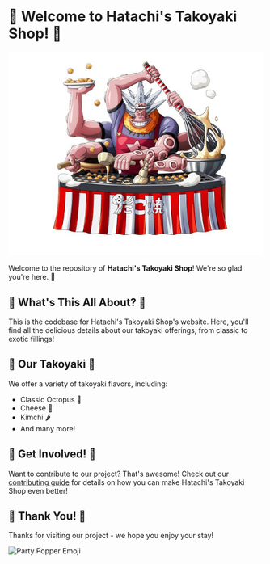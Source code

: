 # 🎉 Welcome to Hatachi's Takoyaki Shop! 🎉

![Hatachi's Logo](./Hatachi.jpg)

Welcome to the repository of **Hatachi's Takoyaki Shop**! We're so glad you're here. 🥳

## 🐙 What's This All About? 🐙

This is the codebase for Hatachi's Takoyaki Shop's website. Here, you'll find all the delicious details about our takoyaki offerings, from classic to exotic fillings!

## 🍡 Our Takoyaki 🍡

We offer a variety of takoyaki flavors, including:

- Classic Octopus 🐙
- Cheese 🧀
- Kimchi 🌶️
- And many more!

## 🎈 Get Involved! 🎈

Want to contribute to our project? That's awesome! Check out our [contributing guide](./CONTRIBUTING.md) for details on how you can make Hatachi's Takoyaki Shop even better!

## 🎁 Thank You! 🎁

Thanks for visiting our project - we hope you enjoy your stay!

![Party Popper Emoji](https://emojipedia-us.s3.dualstack.us-west-1.amazonaws.com/thumbs/240/apple/285/party-popper_1f389.png)